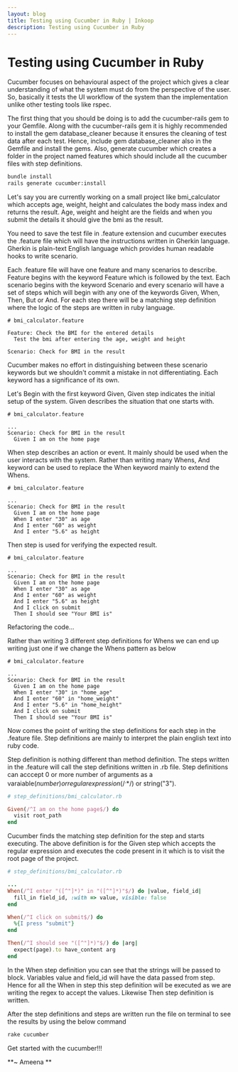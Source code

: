 ```yaml
---
layout: blog
title: Testing using Cucumber in Ruby | Inkoop
description: Testing using Cucumber in Ruby
---
```


# Testing using Cucumber in Ruby

Cucumber focuses on behavioural aspect of the project which gives a clear understanding of what the system 
must do from the perspective of the user. So, basically it tests the UI workflow of the system than the 
implementation unlike other testing tools like rspec.

The first thing that you should be doing is to add the cucumber-rails gem to your Gemfile. Along with the cucumber-rails gem it is highly recommended to install the gem database_cleaner because it ensures the cleaning of test data after each test. Hence, include gem database_cleaner also in the Gemfile and install the gems. Also, generate cucumber which creates a folder in the project named features which should include all the cucumber files with step definitions.

```bash
bundle install
rails generate cucumber:install
```

Let's say you are currently working on a small project like bmi_calculator which accepts age,
weight, height and calculates the body mass index and returns the result. Age, weight and height are the fields and when you submit the details it should give the bmi as the result.

You need to save the test file in .feature extension and cucumber executes the .feature file which will have the instructions written in Gherkin language. Gherkin is plain-text English language which provides human readable hooks to write scenario.

Each .feature file will have one feature and many scenarios to describe. Feature begins with the keyword
Feature which is followed by the text. Each scenario begins with the keyword Scenario and every scenario
will have a set of steps which will begin with any one of the keywords Given, When, Then, But or And. For 
each step there will be a matching step definition where the logic of the steps are written in ruby language.

```Cucumber
# bmi_calculator.feature

Feature: Check the BMI for the entered details
  Test the bmi after entering the age, weight and height

Scenario: Check for BMI in the result

```

Cucumber makes no effort in distinguishing between these scenario keywords but we shouldn't commit a mistake in not differentiating. Each keyword has a significance of its own.

Let's Begin with the first keyword Given, Given step indicates the initial setup of the system. Given describes the situation that one starts with.

```Cucumber
# bmi_calculator.feature

...
Scenario: Check for BMI in the result
  Given I am on the home page

```
When step describes an action or event. It mainly should be used when the user interacts with the system. Rather than writing many Whens, And keyword can be used to replace the When keyword mainly to extend the Whens.

```Cucumber
# bmi_calculator.feature

...
Scenario: Check for BMI in the result
  Given I am on the home page
  When I enter "30" as age
  And I enter "60" as weight
  And I enter "5.6" as height
```

Then step is used for verifying the expected result.

```Cucumber
# bmi_calculator.feature

...
Scenario: Check for BMI in the result
  Given I am on the home page
  When I enter "30" as age
  And I enter "60" as weight
  And I enter "5.6" as height
  And I click on submit
  Then I should see "Your BMI is"
```

Refactoring the code...

Rather than writing 3 different step definitions for Whens we can end up writing just one if we change the Whens pattern as below

```Cucumber
# bmi_calculator.feature

...
Scenario: Check for BMI in the result
  Given I am on the home page
  When I enter "30" in "home_age"
  And I enter "60" in "home_weight"
  And I enter "5.6" in "home_height"
  And I click on submit
  Then I should see "Your BMI is"
```

Now comes the point of writing the step definitions for each step in the .feature file. Step definitions are
mainly to interpret the plain english text into ruby code.

Step definition is nothing different than method definition. The steps written in the .feature will call the step definitions written in .rb file. Step definitions can acccept 0 or more number of arguments as a varaiable($number) or regular expression(/^.*$/) or string("3").

```ruby
# step_definitions/bmi_calculator.rb

Given(/^I am on the home page$/) do
  visit root_path
end

```
Cucumber finds the matching step definition for the step and starts executing. The above definition is for 
the Given step which accepts the regular expression and executes the code present in it which is to visit 
the root page of the project.

```ruby
# step_definitions/bmi_calculator.rb

...
When(/^I enter "([^"]*)" in "([^"]*)"$/) do |value, field_id|
  fill_in field_id, :with => value, visible: false
end

When(/^I click on submit$/) do
  %{I press "submit"}
end

Then(/^I should see "([^"]*)"$/) do |arg|
  expect(page).to have_content arg
end
```

In the When step definition you can see that the strings will be passed to block. Variables value and 
field_id will have the data passed from step. Hence for all the When in step this step definition will be executed as we are writing the regex to accept the values. Likewise Then step definition is written.

After the step definitions and steps are written run the file on terminal to see the results by using the 
below command

```bash
rake cucumber
```

Get started with the cucumber!!!

**~ Ameena **
